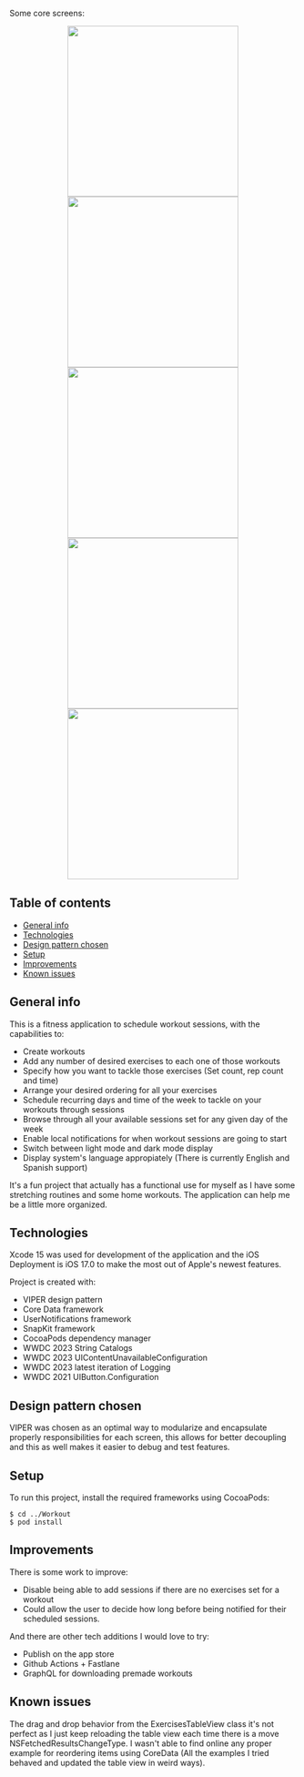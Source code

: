 Some core screens:

<p align = "center">
<img src="README-images/Workout-summary.png" width="300"> <img src="README-images/Exercises.png" width="300">
<img src="README-images/Session-form.png" width="300"> <img src="README-images/Scheduled-sessions.png" width="300">
<img src="README-images/Settings.png" width="300">
</p>

## Table of contents
* [General info](#general-info)
* [Technologies](#technologies)
* [Design pattern chosen](#design-pattern-chosen)
* [Setup](#setup)
* [Improvements](#improvements)
* [Known issues](#known-issues)

## General info

This is a fitness application to schedule workout sessions, with the capabilities to:
- Create workouts
- Add any number of desired exercises to each one of those workouts
- Specify how you want to tackle those exercises (Set count, rep count and time)
- Arrange your desired ordering for all your exercises
- Schedule recurring days and time of the week to tackle on your workouts through sessions
- Browse through all your available sessions set for any given day of the week
- Enable local notifications for when workout sessions are going to start
- Switch between light mode and dark mode display
- Display system's language appropiately (There is currently English and Spanish support)

It's a fun project that actually has a functional use for myself as I have some stretching routines and some home workouts. The application can help me be a little more organized.
	
## Technologies
Xcode 15 was used for development of the application and the iOS Deployment is iOS 17.0 to make the most out of Apple's newest features.

Project is created with:
* VIPER design pattern
* Core Data framework
* UserNotifications framework
* SnapKit framework
* CocoaPods dependency manager
* WWDC 2023 String Catalogs
* WWDC 2023 UIContentUnavailableConfiguration
* WWDC 2023 latest iteration of Logging
* WWDC 2021 UIButton.Configuration

## Design pattern chosen
VIPER was chosen as an optimal way to modularize and encapsulate properly responsibilities for each screen, this allows for better decoupling and this as well makes it easier to debug and test features.
	
## Setup
To run this project, install the required frameworks using CocoaPods:

```
$ cd ../Workout
$ pod install
```

## Improvements
There is some work to improve:
* Disable being able to add sessions if there are no exercises set for a workout
* Could allow the user to decide how long before being notified for their scheduled sessions.

And there are other tech additions I would love to try:
* Publish on the app store
* Github Actions + Fastlane
* GraphQL for downloading premade workouts

## Known issues
The drag and drop behavior from the ExercisesTableView class it's not perfect as I just keep reloading the table view each time there is a move NSFetchedResultsChangeType. I wasn't able to find online any proper example for reordering items using CoreData (All the examples I tried behaved and updated the table view in weird ways).
